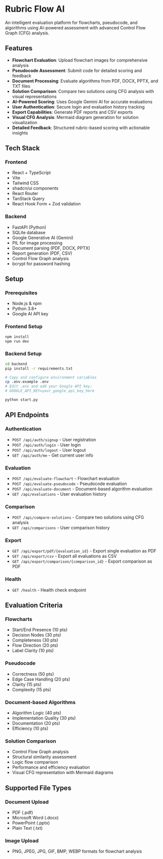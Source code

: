 # Rubric Flow AI

An intelligent evaluation platform for flowcharts, pseudocode, and algorithms using AI-powered assessment with advanced Control Flow Graph (CFG) analysis.

## Features

- **Flowchart Evaluation**: Upload flowchart images for comprehensive analysis
- **Pseudocode Assessment**: Submit code for detailed scoring and feedback
- **Document Processing**: Evaluate algorithms from PDF, DOCX, PPTX, and TXT files
- **Solution Comparison**: Compare two solutions using CFG analysis with visual representations
- **AI-Powered Scoring**: Uses Google Gemini AI for accurate evaluations
- **User Authentication**: Secure login and evaluation history tracking
- **Export Capabilities**: Generate PDF reports and CSV exports
- **Visual CFG Analysis**: Mermaid diagram generation for solution visualization
- **Detailed Feedback**: Structured rubric-based scoring with actionable insights

## Tech Stack

### Frontend
- React + TypeScript
- Vite
- Tailwind CSS
- shadcn/ui components
- React Router
- TanStack Query
- React Hook Form + Zod validation

### Backend
- FastAPI (Python)
- SQLite database
- Google Generative AI (Gemini)
- PIL for image processing
- Document parsing (PDF, DOCX, PPTX)
- Report generation (PDF, CSV)
- Control Flow Graph analysis
- bcrypt for password hashing

## Setup

### Prerequisites
- Node.js & npm
- Python 3.8+
- Google AI API key

### Frontend Setup
```bash
npm install
npm run dev
```

### Backend Setup
```bash
cd backend
pip install -r requirements.txt

# Copy and configure environment variables
cp .env.example .env
# Edit .env and add your Google API key:
# GOOGLE_API_KEY=your_google_api_key_here

python start.py
```



## API Endpoints

### Authentication
- `POST /api/auth/signup` - User registration
- `POST /api/auth/login` - User login
- `POST /api/auth/logout` - User logout
- `GET /api/auth/me` - Get current user info

### Evaluation
- `POST /api/evaluate-flowchart` - Flowchart evaluation
- `POST /api/evaluate-pseudocode` - Pseudocode evaluation
- `POST /api/evaluate-document` - Document-based algorithm evaluation
- `GET /api/evaluations` - User evaluation history

### Comparison
- `POST /api/compare-solutions` - Compare two solutions using CFG analysis
- `GET /api/comparisons` - User comparison history

### Export
- `GET /api/export/pdf/{evaluation_id}` - Export single evaluation as PDF
- `GET /api/export/csv` - Export all evaluations as CSV
- `GET /api/export/comparison/{comparison_id}` - Export comparison as PDF

### Health
- `GET /health` - Health check endpoint

## Evaluation Criteria

### Flowcharts
- Start/End Presence (10 pts)
- Decision Nodes (30 pts)
- Completeness (30 pts)
- Flow Direction (20 pts)
- Label Clarity (10 pts)

### Pseudocode
- Correctness (50 pts)
- Edge Case Handling (20 pts)
- Clarity (15 pts)
- Complexity (15 pts)

### Document-based Algorithms
- Algorithm Logic (40 pts)
- Implementation Quality (30 pts)
- Documentation (20 pts)
- Efficiency (10 pts)

### Solution Comparison
- Control Flow Graph analysis
- Structural similarity assessment
- Logic flow comparison
- Performance and efficiency evaluation
- Visual CFG representation with Mermaid diagrams

## Supported File Types

### Document Upload
- PDF (.pdf)
- Microsoft Word (.docx)
- PowerPoint (.pptx)
- Plain Text (.txt)

### Image Upload
- PNG, JPEG, JPG, GIF, BMP, WEBP formats for flowchart analysis
